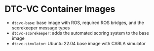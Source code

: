 # DTC-VC Container Images

- `dtcvc-base`: base image with ROS, required ROS bridges, and the scorekeeper message types
- `dtcvc-scorekeeper`: adds the automated scoring system to the base image
- `dtcvc-simulator`: Ubuntu 22.04 base image with CARLA simulator

